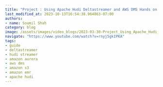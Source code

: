 ```yaml
---
title: "Project : Using Apache Hudi Deltastreamer and AWS DMS Hands on Lab# Part 3"
last_modified_at: 2023-10-13T16:54:38.964863-07:00
authors:
- name: Soumil Shah
category: blog
image: /assets/images/video_blogs/2023-03-30-Project_Using_Apache_Hudi_Deltastreamer_and_AWS_DMS_Hands_on_Lab_Part_1.png
navigate: "https://www.youtube.com/watch?v=rnyj5gkIPKA"
tags:
- guide
- deltastreamer
- hudi streamer
- amazon aurora
- aws dms
- amazon s3
- amazon emr
- apache hudi
---
```

